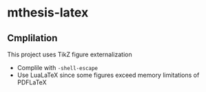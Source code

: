 # mthesis-latex

## Cmplilation

This project uses TikZ figure externalization
- Complile with `-shell-escape`
- Use LuaLaTeX since some figures exceed memory limitations of PDFLaTeX
